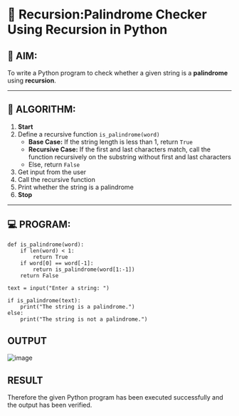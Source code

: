 # 🔁 Recursion:Palindrome Checker Using Recursion in Python

## 🎯 AIM:
To write a Python program to check whether a given string is a **palindrome** using **recursion**.

---

## 🧠 ALGORITHM:

1. **Start**
2. Define a recursive function `is_palindrome(word)`
   - **Base Case:** If the string length is less than 1, return `True`
   - **Recursive Case:** If the first and last characters match, call the function recursively on the substring without first and last characters
   - Else, return `False`
3. Get input from the user
4. Call the recursive function
5. Print whether the string is a palindrome
6. **Stop**

---

## 💻 PROGRAM:
```
def is_palindrome(word):
    if len(word) < 1:
        return True
    if word[0] == word[-1]:
        return is_palindrome(word[1:-1])
    return False

text = input("Enter a string: ")

if is_palindrome(text):
    print("The string is a palindrome.")
else:
    print("The string is not a palindrome.")

```
## OUTPUT
![image](https://github.com/user-attachments/assets/b9ff8dd7-eed1-4ae5-ab0e-b3368319a058)

## RESULT
Therefore the given Python program has been executed successfully and the output has been verified.
